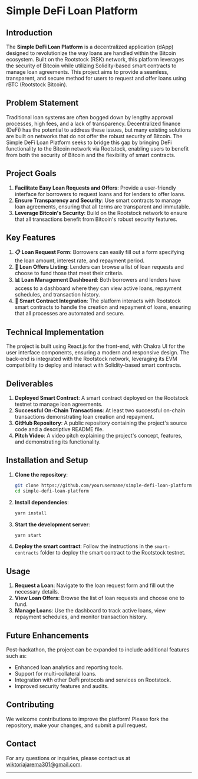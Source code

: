 # Simple DeFi Loan Platform

## Introduction
The **Simple DeFi Loan Platform** is a decentralized application (dApp) designed to revolutionize the way loans are handled within the Bitcoin ecosystem. Built on the Rootstock (RSK) network, this platform leverages the security of Bitcoin while utilizing Solidity-based smart contracts to manage loan agreements. This project aims to provide a seamless, transparent, and secure method for users to request and offer loans using rBTC (Rootstock Bitcoin).

## Problem Statement
Traditional loan systems are often bogged down by lengthy approval processes, high fees, and a lack of transparency. Decentralized finance (DeFi) has the potential to address these issues, but many existing solutions are built on networks that do not offer the robust security of Bitcoin. The Simple DeFi Loan Platform seeks to bridge this gap by bringing DeFi functionality to the Bitcoin network via Rootstock, enabling users to benefit from both the security of Bitcoin and the flexibility of smart contracts.

## Project Goals
1. **Facilitate Easy Loan Requests and Offers**: Provide a user-friendly interface for borrowers to request loans and for lenders to offer loans.
2. **Ensure Transparency and Security**: Use smart contracts to manage loan agreements, ensuring that all terms are transparent and immutable.
3. **Leverage Bitcoin's Security**: Build on the Rootstock network to ensure that all transactions benefit from Bitcoin's robust security features.

## Key Features
1. **📋 Loan Request Form**: Borrowers can easily fill out a form specifying the loan amount, interest rate, and repayment period.
2. **📜 Loan Offers Listing**: Lenders can browse a list of loan requests and choose to fund those that meet their criteria.
3. **📊 Loan Management Dashboard**: Both borrowers and lenders have access to a dashboard where they can view active loans, repayment schedules, and transaction history.
4. **🔐 Smart Contract Integration**: The platform interacts with Rootstock smart contracts to handle the creation and repayment of loans, ensuring that all processes are automated and secure.

## Technical Implementation
The project is built using React.js for the front-end, with Chakra UI for the user interface components, ensuring a modern and responsive design. The back-end is integrated with the Rootstock network, leveraging its EVM compatibility to deploy and interact with Solidity-based smart contracts.

## Deliverables
1. **Deployed Smart Contract**: A smart contract deployed on the Rootstock testnet to manage loan agreements.
2. **Successful On-Chain Transactions**: At least two successful on-chain transactions demonstrating loan creation and repayment.
3. **GitHub Repository**: A public repository containing the project's source code and a descriptive README file.
4. **Pitch Video**: A video pitch explaining the project's concept, features, and demonstrating its functionality.

## Installation and Setup
1. **Clone the repository**:
    ```bash
    git clone https://github.com/yourusername/simple-defi-loan-platform.git
    cd simple-defi-loan-platform
    ```

2. **Install dependencies**:
    ```bash
    yarn install
    ```

3. **Start the development server**:
    ```bash
    yarn start
    ```

4. **Deploy the smart contract**:
    Follow the instructions in the `smart-contracts` folder to deploy the smart contract to the Rootstock testnet.

## Usage
1. **Request a Loan**: Navigate to the loan request form and fill out the necessary details.
2. **View Loan Offers**: Browse the list of loan requests and choose one to fund.
3. **Manage Loans**: Use the dashboard to track active loans, view repayment schedules, and monitor transaction history.

## Future Enhancements
Post-hackathon, the project can be expanded to include additional features such as:
- Enhanced loan analytics and reporting tools.
- Support for multi-collateral loans.
- Integration with other DeFi protocols and services on Rootstock.
- Improved security features and audits.

## Contributing
We welcome contributions to improve the platform! Please fork the repository, make your changes, and submit a pull request.

## Contact
For any questions or inquiries, please contact us at wiktoriajarema301@gmail.com.

---
